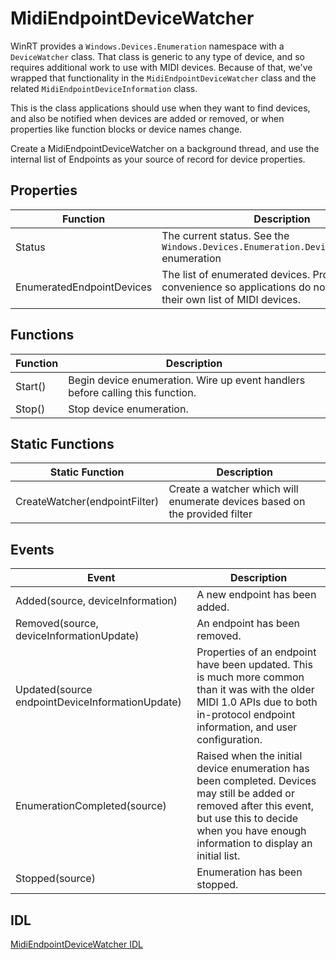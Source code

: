 # MidiEndpointDeviceWatcher

WinRT provides a `Windows.Devices.Enumeration` namespace with a `DeviceWatcher` class. That class is generic to any type of device, and so requires additional work to use with MIDI devices. Because of that, we've wrapped that functionality in the `MidiEndpointDeviceWatcher` class and the related `MidiEndpointDeviceInformation` class.

This is the class applications should use when they want to find devices, and also be notified when devices are added or removed, or when properties like function blocks or device names change.

Create a MidiEndpointDeviceWatcher on a background thread, and use the internal list of Endpoints as your source of record for device properties.

## Properties

| Function | Description |
| --------------- | ----------- |
| Status | The current status. See the `Windows.Devices.Enumeration.DeviceWatcherStatus` enumeration |
| EnumeratedEndpointDevices | The list of enumerated devices. Provided here for convenience so applications do not need to keep their own list of MIDI devices.  |

## Functions

| Function | Description |
| --------------- | ----------- |
| Start() | Begin device enumeration. Wire up event handlers before calling this function.  |
| Stop() | Stop device enumeration. |


## Static Functions

| Static Function | Description |
| --------------- | ----------- |
| CreateWatcher(endpointFilter) | Create a watcher which will enumerate devices based on the provided filter |

## Events

| Event | Description |
| --------------- | ----------- |
| Added(source, deviceInformation) | A new endpoint has been added.  |
| Removed(source, deviceInformationUpdate) | An endpoint has been removed. |
| Updated(source endpointDeviceInformationUpdate) | Properties of an endpoint have been updated. This is much more common than it was with the older MIDI 1.0 APIs due to both in-protocol endpoint information, and user configuration. |
| EnumerationCompleted(source) | Raised when the initial device enumeration has been completed. Devices may still be added or removed after this event, but use this to decide when you have enough information to display an initial list. |
| Stopped(source) | Enumeration has been stopped. |

## IDL

[MidiEndpointDeviceWatcher IDL](https://github.com/microsoft/MIDI/blob/main/src/api/Client/Midi2Client/MidiEndpointDeviceWatcher.idl)

